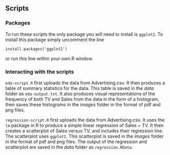 ## Scripts

### Packages 

To run these scripts the only package you will need to install is `ggplot2`. To install this package simply uncomment the line

`install.packages('ggplot2')`

or run this line within your own R window.

### Interacting with the scripts

`eda-script.R` first uploads the data from Advertising.csv. It then produces a table of summary statistics for the data. This table is saved in the _data_ folder as `eda-output.txt`. It also produces visual representations of the frequency of both TV and Sales from the data in the form of a histogram, then saves these histograms in the _images_ folder in the format of pdf and png files.

`regression-script.R` first uploads the data from Advertising.csv. It uses the `lm` package in R to produce a simple linear regression of Sales ~ TV. It then creates a scatterplot of Sales versus TV, and includes their regression line. The scatterplot uses `ggplot2`. This scatterplot is saved in the _images_ folder in the format of pdf and png files. The output of the regression and scatterplot are saved in the _data_ folder as `regression.RData`.